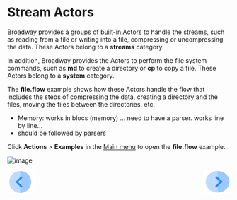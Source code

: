# Stream Actors

Broadway provides a groups of [built-in Actors](04_built_in_actor_types.md) to handle the streams, such as reading from a file or writing into a file, compressing or uncompressing the data. These Actors belong to a **streams** category.

In addition, Broadway provides the Actors to perform the file system commands, such as **md** to create a directory or **cp** to copy a file. These Actors belong to a **system** category.

The **file.flow** example shows how these Actors handle the flow that includes the steps of compressing the data, creating a directory and the files, moving the files between the directories, etc.

* Memory: works in blocs (memory) ... need to have a parser. works line by line...
* should be followed by parsers

Click **Actions** > **Examples** in the [Main menu](18_broadway_flow_window.md#main-menu) to open the **file.flow** example. 

![image](images/99_07_01.PNG)



[![Previous](/articles/images/Previous.png)](06_export_actor.md)[<img align="right" width="60" height="54" src="/articles/images/Next.png">](08_javascript_actor.md)
